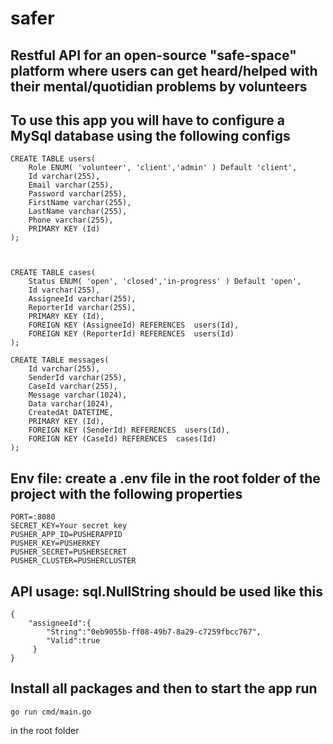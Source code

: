 # safer

## Restful API for an open-source "safe-space" platform where users can get heard/helped with their mental/quotidian problems by volunteers

## To use this app you will have to configure a MySql database using the following configs

```
CREATE TABLE users(
    Role ENUM( 'volunteer', 'client','admin' ) Default 'client',
    Id varchar(255), 
	Email varchar(255),
	Password varchar(255),
	FirstName varchar(255),
	LastName varchar(255),
	Phone varchar(255),
	PRIMARY KEY (Id)
);



CREATE TABLE cases(
    Status ENUM( 'open', 'closed','in-progress' ) Default 'open',
    Id varchar(255), 
	AssigneeId varchar(255),
	ReporterId varchar(255),
	PRIMARY KEY (Id),
	FOREIGN KEY (AssigneeId) REFERENCES  users(Id),
	FOREIGN KEY (ReporterId) REFERENCES  users(Id)
);
	
CREATE TABLE messages(
    Id varchar(255), 
	SenderId varchar(255),
	CaseId varchar(255),
	Message varchar(1024),
	Data varchar(1024),
	CreatedAt DATETIME,
	PRIMARY KEY (Id),
	FOREIGN KEY (SenderId) REFERENCES  users(Id),
	FOREIGN KEY (CaseId) REFERENCES  cases(Id)
);
```
## Env file: create a .env file in the root folder of the project with the following properties

```
PORT=:8080
SECRET_KEY=Your secret key
PUSHER_APP_ID=PUSHERAPPID
PUSHER_KEY=PUSHERKEY
PUSHER_SECRET=PUSHERSECRET
PUSHER_CLUSTER=PUSHERCLUSTER
```

## API usage: sql.NullString should be used like this

```
{
    "assigneeId":{
        "String":"0eb9055b-ff08-49b7-8a29-c7259fbcc767",
        "Valid":true
     }
}
```

## Install all packages and then to start the app run
```
go run cmd/main.go
``` 
in the root folder
